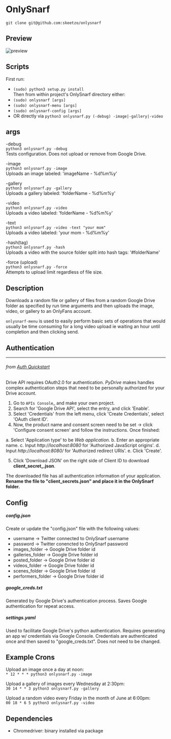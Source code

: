 # OnlySnarf
  
`git clone git@github.com:skeetzo/onlysnarf`

## Preview
![preview](https://github.com/skeetzo/onlysnarf/blob/master/OnlySnarf/images/preview.jpeg)

## Scripts
First run:  
  * `(sudo) python3 setup.py install`  
Then from within project's OnlySnarf directory either:  
  * `(sudo) onlysnarf [args]`
  * `(sudo) onlysnarf-menu [args]`
  * `(sudo) onlysnarf-config [args]`
  * OR directly via `python3 onlysnarf.py (-debug) -image|-gallery|-video`

## args

-debug  
  `python3 onlysnarf.py -debug`  
Tests configuration. Does not upload or remove from Google Drive.

-image  
  `python3 onlysnarf.py -image`  
Uploads an image labeled: 'imageName - %d%m%y'  

-gallery  
  `python3 onlysnarf.py -gallery`  
Uploads a gallery labeled: 'folderName - %d%m%y'  

-video  
  `python3 onlysnarf.py -video`  
Uploads a video labeled: 'folderName - %d%m%y'  

-text  
  `python3 onlysnarf.py -video -text "your mom"`  
Uploads a video labeled: 'your mom - %d%m%y'  

-hash(tag)  
  `python3 onlysnarf.py -hash`  
Uploads a video with the source folder split into hash tags: '#folderName'  

-force (upload)  
  `python3 onlysnarf.py -force`  
Attempts to upload limit regardless of file size. 

## Description

Downloads a random file or gallery of files from a random Google Drive folder as specified by run time arguments and then uploads the image, video, or gallery to an OnlyFans account.

`onlysnarf-menu` is used to easily perform basic sets of operations that would usually be time consuming for a long video upload ie waiting an hour until completion and then clicking send.

## Authentication  
--------------
###### from [Auth Quickstart](https://raw.githubusercontent.com/gsuitedevs/PyDrive/master/docs/quickstart.rst)
Drive API requires OAuth2.0 for authentication. *PyDrive* makes handles complex authentication steps that need to be personally authorized for your Drive account.

1. Go to `APIs Console`_ and make your own project.
2. Search for 'Google Drive API', select the entry, and click 'Enable'.
3. Select 'Credentials' from the left menu, click 'Create Credentials', select 'OAuth client ID'.
4. Now, the product name and consent screen need to be set -> click 'Configure consent screen' and follow the instructions. Once finished:

 a. Select 'Application type' to be *Web application*.
 b. Enter an appropriate name.
 c. Input *http://localhost:8080* for 'Authorized JavaScript origins'.
 d. Input *http://localhost:8080/* for 'Authorized redirect URIs'.
 e. Click 'Create'.

5. Click 'Download JSON' on the right side of Client ID to download **client_secret_<really long ID>.json**.

The downloaded file has all authentication information of your application.
**Rename the file to "client_secrets.json" and place it in the OnlySnarf folder.**

## Config
##### config.json  
Create or update the "config.json" file with the following values:
  * username -> Twitter connected to OnlySnarf username  
  * password -> Twitter conencted to OnlySnarf password  
  * images_folder -> Google Drive folder id  
  * galleries_folder -> Google Drive folder id  
  * posted_folder -> Google Drive folder id  
  * videos_folder -> Google Drive folder id  
  * scenes_folder -> Google Drive folder id  
  * performers_folder -> Google Drive folder id  

##### google_creds.txt   
Generated by Google Drive's authentication process. Saves Google authentication for repeat access.

##### settings.yaml  
Used to facilitate Google Drive's python authentication. Requires generating an app w/ credentials via Google Console. Credentials are authenticated once and then saved to "google_creds.txt". Does not need to be changed.

## Example Crons  

Upload an image once a day at noon:  
  `* 12 * * * python3 onlysnarf.py -image`

Upload a gallery of images every Wednesday at 2:30pm:  
  `30 14 * * 3 python3 onlysnarf.py -gallery`

Upload a random video every Friday in the month of June at 6:00pm:  
  `00 18 * 6 5 python3 onlysnarf.py -video`

## Dependencies
  * Chromedriver: binary installed via package

